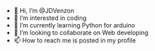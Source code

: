 - 👋 Hi, I’m @JDVenzon
- 👀 I’m interested in coding
- 🌱 I’m currently learning Python for arduino
- 💞️ I’m looking to collaborate on Web developing
- 📫 How to reach me is posted in my profile

<!---
JDVenzon/JDVenzon is a ✨ special ✨ repository because its `README.md` (this file) appears on your GitHub profile.
You can click the Preview link to take a look at your changes.
--->
